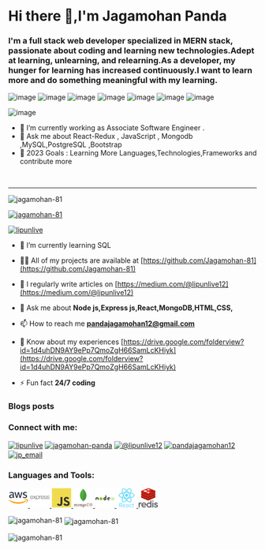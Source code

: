 <h1>Hi there 👋,I'm Jagamohan Panda</h1>

<h3>I'm a  full stack web developer specialized in MERN stack, passionate about coding and learning new technologies.Adept at learning, unlearning, and relearning.As a developer, my hunger for learning has increased continuously.I want to learn more and do something meaningful with my learning.</h3>
 


![image](https://camo.githubusercontent.com/24eeb6d6622812ec39091621f4a9aa5a6b5cdf62c760a7ab7de18a995725bf32/68747470733a2f2f696d672e736869656c64732e696f2f62616467652f48746d6c2d48544d4c2d62726f776e)
![image](https://camo.githubusercontent.com/c173e995b859dfcee97b51f1a9469ce034a4b92c43aea7bf094e1aa3411fef9c/68747470733a2f2f696d672e736869656c64732e696f2f62616467652f4373732d4353532d7768697465)
![image](https://camo.githubusercontent.com/2a071e7bb23dfc64968fe901d49585785a2ef43e960c67138bead1728330bcdb/68747470733a2f2f696d672e736869656c64732e696f2f62616467652f4a532d4a6176617363726970742d726564)
![image](https://camo.githubusercontent.com/0853f0a224aafbd22288a4be0377b3b37d1bf0c2acffc342af740de4dae0d41d/68747470733a2f2f696d672e736869656c64732e696f2f62616467652f52656163742d52656163742d626c7565)
![image](https://camo.githubusercontent.com/30d1b48df808d7383f785e777531870f67014354f0548915e6ed88c041e97791/68747470733a2f2f696d672e736869656c64732e696f2f62616467652f4e6f64652d6e6f64652d677265656e)
![image](https://camo.githubusercontent.com/bf93f99a6399e6f009768ce98c9995752f5f7e4592ad1cd4a24a2f5c0275f12b/68747470733a2f2f696d672e736869656c64732e696f2f62616467652f657870726573732d457870726573732d626c756576696f6c6574)
![image](https://camo.githubusercontent.com/275811cb92958092034ab13e5d70f511fe52c4f1af9e8bbaa475bccf2a88829e/68747470733a2f2f696d672e736869656c64732e696f2f62616467652f4d6f6e676f64622d6d6f6e676f64622d627269676874677265656e)


   ![image](https://img.freepik.com/free-vector/programmer-hacker-bedroom-with-computer_107791-2872.jpg?size=626&ext=jpg&ga=GA1.2.1382233244.1650354116)
- 🌱 I’m currently  working as Associate Software Engineer .
- 💬 Ask me about React-Redux , JavaScript , Mongodb ,MySQL,PostgreSQL ,Bootstrap
- 🥅 2023 Goals : Learning More Languages,Technologies,Frameworks and contribute more

<br/>

<hr/>
<!-- <h1 align="center">Hi 👋, I'm Jagamohan Panda</h1>
<h3 align="center">A passionate Full Stack Web developer from India</h3> -->

<p align="left"> <img src="https://komarev.com/ghpvc/?username=jagamohan-81&label=Profile%20views&color=0e75b6&style=flat" alt="jagamohan-81" /> </p>

<p align="left"> <a href="https://github.com/ryo-ma/github-profile-trophy"><img src="https://github-profile-trophy.vercel.app/?username=jagamohan-81" alt="jagamohan-81" /></a> </p>

<p align="left"> <a href="https://twitter.com/lipunlive" target="blank"><img src="https://img.shields.io/twitter/follow/lipunlive?logo=twitter&style=for-the-badge" alt="lipunlive" /></a> </p>

- 🌱 I’m currently learning SQL

- 👨‍💻 All of my projects are available at [https://github.com/Jagamohan-81](https://github.com/Jagamohan-81)

- 📝 I regularly write articles on [https://medium.com/@lipunlive12](https://medium.com/@lipunlive12)

- 💬 Ask me about **Node js,Express js,React,MongoDB,HTML,CSS,**

- 📫 How to reach me **pandajagamohan12@gmail.com**

- 📄 Know about my experiences [https://drive.google.com/folderview?id=1d4uhDN9AY9ePp7QmoZgH66SamLcKHiyk](https://drive.google.com/folderview?id=1d4uhDN9AY9ePp7QmoZgH66SamLcKHiyk)

- ⚡ Fun fact **24/7 coding**

### Blogs posts
<!-- BLOG-POST-LIST:START -->
<!-- BLOG-POST-LIST:END -->

<h3 align="left">Connect with me:</h3>
<p align="left">
<a href="https://twitter.com/lipunlive" target="blank"><img align="center" src="https://raw.githubusercontent.com/rahuldkjain/github-profile-readme-generator/master/src/images/icons/Social/twitter.svg" alt="lipunlive" height="30" width="40" /></a>
<a href="https://linkedin.com/in/jagamohan-panda" target="blank"><img align="center" src="https://raw.githubusercontent.com/rahuldkjain/github-profile-readme-generator/master/src/images/icons/Social/linked-in-alt.svg" alt="jagamohan-panda" height="30" width="40" /></a>
<a href="https://medium.com/@lipunlive12" target="blank"><img align="center" src="https://raw.githubusercontent.com/rahuldkjain/github-profile-readme-generator/master/src/images/icons/Social/medium.svg" alt="@lipunlive12" height="30" width="40" /></a>
<a href="https://www.hackerrank.com/pandajagamohan12" target="blank"><img align="center" src="https://raw.githubusercontent.com/rahuldkjain/github-profile-readme-generator/master/src/images/icons/Social/hackerrank.svg" alt="pandajagamohan12" height="30" width="40" /></a>
<a href="mailto:pandajagamohan12@gmail.com" target="blank"><img align="center" src="https://img.icons8.com/fluency/40/000000/gmail-new.png"/  alt="jp_email" height="40" width="40" ></a>
</p>

<h3 align="left">Languages and Tools:</h3>
<p align="left"> <a href="https://aws.amazon.com" target="_blank" rel="noreferrer"> <img src="https://raw.githubusercontent.com/devicons/devicon/master/icons/amazonwebservices/amazonwebservices-original-wordmark.svg" alt="aws" width="40" height="40"/> </a> <a href="https://expressjs.com" target="_blank" rel="noreferrer"> <img src="https://raw.githubusercontent.com/devicons/devicon/master/icons/express/express-original-wordmark.svg" alt="express" width="40" height="40"/> </a> <a href="https://developer.mozilla.org/en-US/docs/Web/JavaScript" target="_blank" rel="noreferrer"> <img src="https://raw.githubusercontent.com/devicons/devicon/master/icons/javascript/javascript-original.svg" alt="javascript" width="40" height="40"/> </a> <a href="https://www.mongodb.com/" target="_blank" rel="noreferrer"> <img src="https://raw.githubusercontent.com/devicons/devicon/master/icons/mongodb/mongodb-original-wordmark.svg" alt="mongodb" width="40" height="40"/> </a> <a href="https://nodejs.org" target="_blank" rel="noreferrer"> <img src="https://raw.githubusercontent.com/devicons/devicon/master/icons/nodejs/nodejs-original-wordmark.svg" alt="nodejs" width="40" height="40"/> </a> <a href="https://reactjs.org/" target="_blank" rel="noreferrer"> <img src="https://raw.githubusercontent.com/devicons/devicon/master/icons/react/react-original-wordmark.svg" alt="react" width="40" height="40"/> </a> <a href="https://redis.io" target="_blank" rel="noreferrer"> <img src="https://raw.githubusercontent.com/devicons/devicon/master/icons/redis/redis-original-wordmark.svg" alt="redis" width="40" height="40"/> </a> </p>

<p><img align="left" src="https://github-readme-stats.vercel.app/api/top-langs?username=jagamohan-81&show_icons=true&locale=en&layout=compact" alt="jagamohan-81" /></p>

<p>&nbsp;<img align="center" src="https://github-readme-stats.vercel.app/api?username=jagamohan-81&show_icons=true&locale=en" alt="jagamohan-81" /></p>

<p><img align="center" src="https://github-readme-streak-stats.herokuapp.com/?user=jagamohan-81&" alt="jagamohan-81" /></p>

